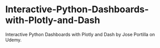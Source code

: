# Interactive-Python-Dashboards-with-Plotly-and-Dash
Interactive Python Dashboards with Plotly and Dash by Jose Portilla on Udemy.
